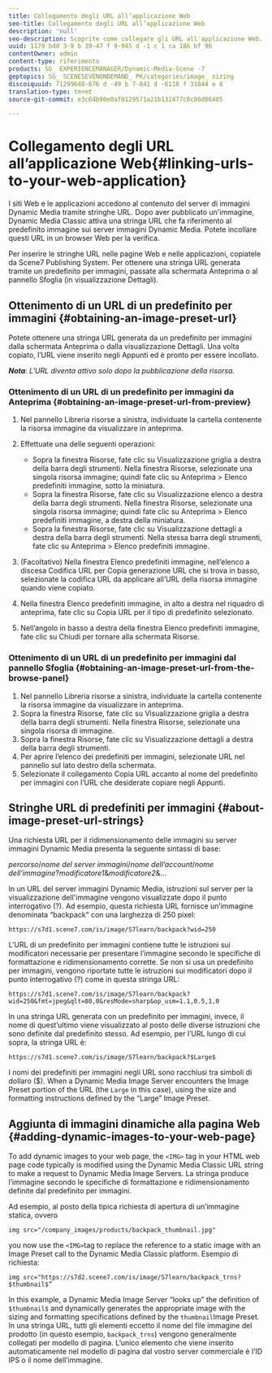 ```yaml
---
title: Collegamento degli URL all’applicazione Web
seo-title: Collegamento degli URL all’applicazione Web
description: 'null'
seo-description: Scoprite come collegare gli URL all'applicazione Web.
uuid: 1179 bdd 3-9 b 39-47 f 9-945 d -1 c 1 ca 186 bf 96
contentOwner: admin
content-type: riferimento
products: SG_ EXPERIENCEMANAGER/Dynamic-Media-Scene -7
geptopics: SG_ SCENESEVENONDEMAND_ PK/categories/image_ sizing
discoiquuid: 71299640-676 d -49 b 7-841 d -6118 f 31044 e 8
translation-type: tm+mt
source-git-commit: e3c64b90e0af0129571a21b132477c0c86d06405

---
```



# Collegamento degli URL all’applicazione Web{#linking-urls-to-your-web-application}

I siti Web e le applicazioni accedono al contenuto del server di immagini Dynamic Media tramite stringhe URL. Dopo aver pubblicato un'immagine, Dynamic Media Classic attiva una stringa URL che fa riferimento al predefinito immagine sui server immagini Dynamic Media. Potete incollare questi URL in un browser Web per la verifica.

Per inserire le stringhe URL nelle pagine Web e nelle applicazioni, copiatele da Scene7 Publishing System. Per ottenere una stringa URL generata tramite un predefinito per immagini, passate alla schermata Anteprima o al pannello Sfoglia (in visualizzazione Dettagli).

## Ottenimento di un URL di un predefinito per immagini {#obtaining-an-image-preset-url}

Potete ottenere una stringa URL generata da un predefinito per immagini dalla schermata Anteprima o dalla visualizzazione Dettagli. Una volta copiato, l’URL viene inserito negli Appunti ed è pronto per essere incollato.

***Nota**: L'URL diventa attivo solo dopo la pubblicazione della risorsa.*

### Ottenimento di un URL di un predefinito per immagini da Anteprima {#obtaining-an-image-preset-url-from-preview}

1. Nel pannello Libreria risorse a sinistra, individuate la cartella contenente la risorsa immagine da visualizzare in anteprima.
1. Effettuate una delle seguenti operazioni:

   * Sopra la finestra Risorse, fate clic su Visualizzazione griglia a destra della barra degli strumenti. Nella finestra Risorse, selezionate una singola risorsa immagine; quindi fate clic su Anteprima &gt; Elenco predefiniti immagine, sotto la miniatura.
   * Sopra la finestra Risorse, fate clic su Visualizzazione elenco a destra della barra degli strumenti. Nella finestra Risorse, selezionate una singola risorsa immagine; quindi fate clic su Anteprima &gt; Elenco predefiniti immagine, a destra della miniatura.
   * Sopra la finestra Risorse, fate clic su Visualizzazione dettagli a destra della barra degli strumenti. Nella stessa barra degli strumenti, fate clic su Anteprima &gt; Elenco predefiniti immagine.

1. (Facoltativo) Nella finestra Elenco predefiniti immagine, nell’elenco a discesa Codifica URL per Copia generazione URL che si trova in basso, selezionate la codifica URL da applicare all’URL della risorsa immagine quando viene copiato.
1. Nella finestra Elenco predefiniti immagine, in alto a destra nel riquadro di anteprima, fate clic su Copia URL per il tipo di predefinito selezionato.
1. Nell’angolo in basso a destra della finestra Elenco predefiniti immagine, fate clic su Chiudi per tornare alla schermata Risorse.

### Ottenimento di un URL di un predefinito per immagini dal pannello Sfoglia {#obtaining-an-image-preset-url-from-the-browse-panel}

1. Nel pannello Libreria risorse a sinistra, individuate la cartella contenente la risorsa immagine da visualizzare in anteprima.
1. Sopra la finestra Risorse, fate clic su Visualizzazione griglia a destra della barra degli strumenti. Nella finestra Risorse, selezionate una singola risorsa di immagine.
1. Sopra la finestra Risorse, fate clic su Visualizzazione dettagli a destra della barra degli strumenti. 
1. Per aprire l’elenco dei predefiniti per immagini, selezionate URL nel pannello sul lato destro della schermata.
1. Selezionate il collegamento Copia URL accanto al nome del predefinito per immagini con l’URL che desiderate copiare negli Appunti.

## Stringhe URL di predefiniti per immagini {#about-image-preset-url-strings}

Una richiesta URL per il ridimensionamento delle immagini su server immagini Dynamic Media presenta la seguente sintassi di base:

*percorso*/*nome del server immagini*/*nome dell’account*/*nome dell’immagine*?*modificatore1*&amp;*modificatore2*&amp;...

In un URL del server immagini Dynamic Media, istruzioni sul server per la visualizzazione dell'immagine vengono visualizzate dopo il punto interrogativo (?). Ad esempio, questa richiesta URL fornisce un’immagine denominata “backpack” con una larghezza di 250 pixel:

```as3
https://s7d1.scene7.com/is/image/S7learn/backpack?wid=250
```

L’URL di un predefinito per immagini contiene tutte le istruzioni sui modificatori necessarie per presentare l’immagine secondo le specifiche di formattazione e ridimensionamento corrette. Se non si usa un predefinito per immagini, vengono riportate tutte le istruzioni sui modificatori dopo il punto interrogativo (?) come in questa stringa URL:

```as3
https://s7d1.scene7.com/is/image/S7learn/backpack?wid=250&fmt=jpeg&qlt=80,0&resMode=sharp&op_usm=1.1,0.5,1,0
```

In una stringa URL generata con un predefinito per immagini, invece, il nome di quest’ultimo viene visualizzato al posto delle diverse istruzioni che sono definite dal predefinito stesso. Ad esempio, per l’URL lungo di cui sopra, la stringa URL è:

```as3
https://s7d1.scene7.com/is/image/S7learn/backpack?$Large$
```

I nomi dei predefiniti per immagini negli URL sono racchiusi tra simboli di dollaro ($). When a Dynamic Media Image Server encounters the Image Preset portion of the URL (the `Large` in this case), using the size and formatting instructions defined by the “Large” Image Preset.

## Aggiunta di immagini dinamiche alla pagina Web {#adding-dynamic-images-to-your-web-page}

To add dynamic images to your web page, the `<IMG>` tag in your HTML web page code typically is modified using the Dynamic Media Classic URL string to make a request to Dynamic Media Image Servers. La stringa produce l’immagine secondo le specifiche di formattazione e ridimensionamento definite dal predefinito per immagini.

Ad esempio, al posto della tipica richiesta di apertura di un’immagine statica, ovvero

```as3
img src="/company_images/products/backpack_thumbnail.jpg"
```

you now use the `<IMG>`tag to replace the reference to a static image with an Image Preset call to the Dynamic Media Classic platform. Esempio di richiesta:

```as3
img src="https://s7d2.scene7.com/is/image/S7learn/backpack_trns?$thumbnail$”
```

In this example, a Dynamic Media Image Server “looks up” the definition of `$thumbnail$` and dynamically generates the appropriate image with the sizing and formatting specifications defined by the `thumbnail`Image Preset. In una stringa URL, tutti gli elementi eccetto il nome del file immagine del prodotto (in questo esempio, `backpack_trns`) vengono generalmente collegati per modello di pagina. L’unico elemento che viene inserito automaticamente nel modello di pagina dal vostro server commerciale è l’ID IPS o il nome dell’immagine.

